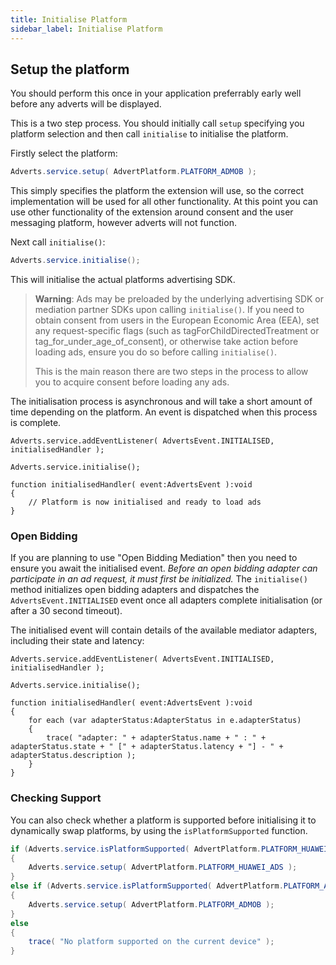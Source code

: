 ```yaml
---
title: Initialise Platform
sidebar_label: Initialise Platform
---
```


## Setup the platform

You should perform this once in your application preferrably early well before any adverts will be displayed. 

This is a two step process. You should initially call `setup` specifying you platform selection and then call `initialise` to initialise the platform.


Firstly select the platform:

```actionscript
Adverts.service.setup( AdvertPlatform.PLATFORM_ADMOB );
```

This simply specifies the platform the extension will use, so the correct implementation will be used for all other functionality. At this point you can use other functionality of the extension around consent and the user messaging platform, however adverts will not function.


Next call `initialise()`:

```actionscript
Adverts.service.initialise();
```

This will initialise the actual platforms advertising SDK. 

>
> **Warning**: Ads may be preloaded by the underlying advertising SDK or mediation partner SDKs upon calling `initialise()`. If you need to obtain consent from users in the European Economic Area (EEA), set any request-specific flags (such as tagForChildDirectedTreatment or tag_for_under_age_of_consent), or otherwise take action before loading ads, ensure you do so before calling `initialise()`. 
>
> This is the main reason there are two steps in the process to allow you to acquire consent before loading any ads.
>


The initialisation process is asynchronous and will take a short amount of time depending on the platform. An event is dispatched when this process is complete. 

```as3
Adverts.service.addEventListener( AdvertsEvent.INITIALISED, initialisedHandler );

Adverts.service.initialise();

function initialisedHandler( event:AdvertsEvent ):void 
{
	// Platform is now initialised and ready to load ads
}
```


### Open Bidding

If you are planning to use "Open Bidding Mediation" then you need to ensure you await the initialised event. *Before an open bidding adapter can participate in an ad request, it must first be initialized.* The `initialise()` method initializes open bidding adapters and dispatches the `AdvertsEvent.INITIALISED` event once all adapters complete initialisation (or after a 30 second timeout).

The initialised event will contain details of the available mediator adapters, including their state and latency:

```as3
Adverts.service.addEventListener( AdvertsEvent.INITIALISED, initialisedHandler );

Adverts.service.initialise();

function initialisedHandler( event:AdvertsEvent ):void 
{
	for each (var adapterStatus:AdapterStatus in e.adapterStatus)
	{
		trace( "adapter: " + adapterStatus.name + " : " + adapterStatus.state + " [" + adapterStatus.latency + "] - " + adapterStatus.description );
	}
}
```



### Checking Support

You can also check whether a platform is supported before initialising it to dynamically swap platforms, 
by using the `isPlatformSupported` function.


```actionscript
if (Adverts.service.isPlatformSupported( AdvertPlatform.PLATFORM_HUAWEI_ADS ))
{
	Adverts.service.setup( AdvertPlatform.PLATFORM_HUAWEI_ADS );
}
else if (Adverts.service.isPlatformSupported( AdvertPlatform.PLATFORM_ADMOB ))
{
	Adverts.service.setup( AdvertPlatform.PLATFORM_ADMOB );
}
else
{
	trace( "No platform supported on the current device" );
}
```

